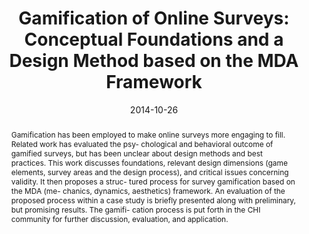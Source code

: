 ---
abstract: Gamification has been employed to make online surveys more engaging to fill.
  Related work has evaluated the psy- chological and behavioral outcome of gamified
  surveys, but has been unclear about design methods and best practices. This work
  discusses foundations, relevant design dimensions (game elements, survey areas and
  the design process), and critical issues concerning validity. It then proposes a
  struc- tured process for survey gamification based on the MDA (me- chanics, dynamics,
  aesthetics) framework. An evaluation of the proposed process within a case study
  is briefly presented along with preliminary, but promising results. The gamifi-
  cation process is put forth in the CHI community for further discussion, evaluation,
  and application.
authors:
- Johannes Harms
- Christoph Wimmer
- Karin Kappel
- Thomas Grechenig
date: '2014-10-26'
featured: false
links:
- name: Publik
  url: https://publik.tuwien.ac.at/showentry.php?ID=235996&lang=2
publication_types:
- '1'
publishDate: '2014-10-26'
specifics: 'Vortrag: The 8th Nordic Conference on Human-Computer Interaction (NordiCHI`
  2014), Helsinki, Finland; 26.10.2014 - 30.10.2014; in: "Proceedings of the 8th Nordic
  Conference on Human-Computer Interaction: Fun, Fast, Foundational", ACM, (2014),
  ISBN: 978-1-4503-2542-4; S. 565 - 568.'
title: 'Gamification of Online Surveys: Conceptual Foundations and a Design Method
  based on the MDA Framework'
url_pdf: ''
---